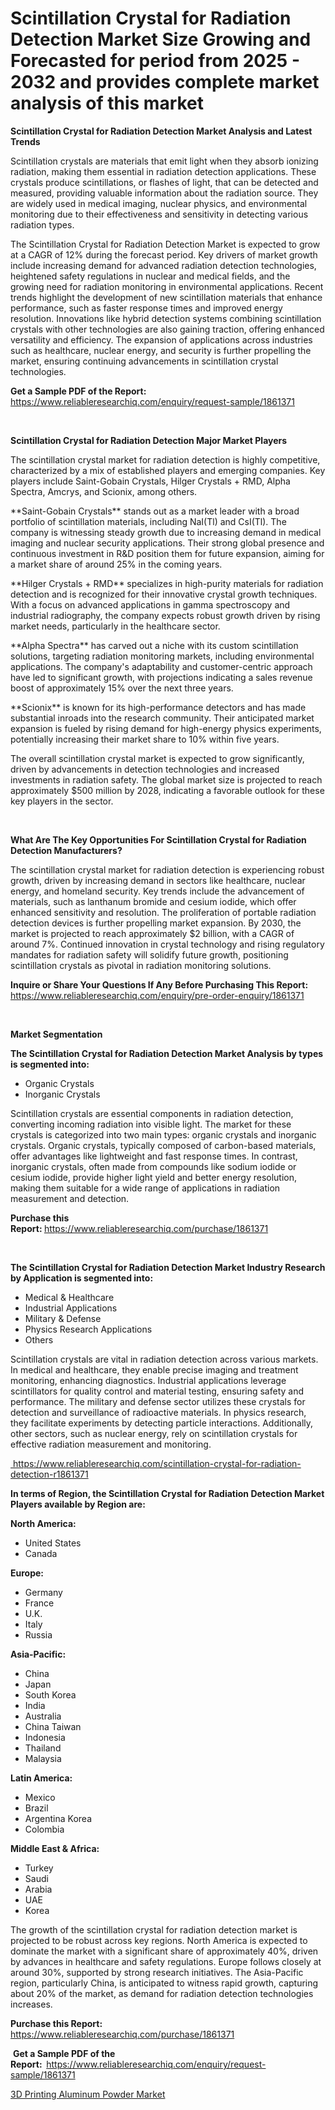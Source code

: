 <p><h1>Scintillation Crystal for Radiation Detection Market Size Growing and Forecasted for period from 2025 - 2032 and provides complete market analysis of this market</h1></p><p><strong>Scintillation Crystal for Radiation Detection Market Analysis and Latest Trends</strong></p>
<p><p>Scintillation crystals are materials that emit light when they absorb ionizing radiation, making them essential in radiation detection applications. These crystals produce scintillations, or flashes of light, that can be detected and measured, providing valuable information about the radiation source. They are widely used in medical imaging, nuclear physics, and environmental monitoring due to their effectiveness and sensitivity in detecting various radiation types.</p><p>The Scintillation Crystal for Radiation Detection Market is expected to grow at a CAGR of 12% during the forecast period. Key drivers of market growth include increasing demand for advanced radiation detection technologies, heightened safety regulations in nuclear and medical fields, and the growing need for radiation monitoring in environmental applications. Recent trends highlight the development of new scintillation materials that enhance performance, such as faster response times and improved energy resolution. Innovations like hybrid detection systems combining scintillation crystals with other technologies are also gaining traction, offering enhanced versatility and efficiency. The expansion of applications across industries such as healthcare, nuclear energy, and security is further propelling the market, ensuring continuing advancements in scintillation crystal technologies.</p></p>
<p><strong>Get a Sample PDF of the Report:&nbsp;</strong> <a href="https://www.reliableresearchiq.com/enquiry/request-sample/1861371?utm_campaign=3524&utm_medium=2&utm_source=Github&utm_content=ia&utm_term=03042025&utm_id=scintillation-crystal-for-radiation-detection">https://www.reliableresearchiq.com/enquiry/request-sample/1861371</a></p>
<p>&nbsp;</p>
<p><strong>Scintillation Crystal for Radiation Detection Major Market Players</strong></p>
<p><p>The scintillation crystal market for radiation detection is highly competitive, characterized by a mix of established players and emerging companies. Key players include Saint-Gobain Crystals, Hilger Crystals + RMD, Alpha Spectra, Amcrys, and Scionix, among others.</p><p>**Saint-Gobain Crystals** stands out as a market leader with a broad portfolio of scintillation materials, including NaI(Tl) and CsI(Tl). The company is witnessing steady growth due to increasing demand in medical imaging and nuclear security applications. Their strong global presence and continuous investment in R&D position them for future expansion, aiming for a market share of around 25% in the coming years.</p><p>**Hilger Crystals + RMD** specializes in high-purity materials for radiation detection and is recognized for their innovative crystal growth techniques. With a focus on advanced applications in gamma spectroscopy and industrial radiography, the company expects robust growth driven by rising market needs, particularly in the healthcare sector.</p><p>**Alpha Spectra** has carved out a niche with its custom scintillation solutions, targeting radiation monitoring markets, including environmental applications. The company's adaptability and customer-centric approach have led to significant growth, with projections indicating a sales revenue boost of approximately 15% over the next three years.</p><p>**Scionix** is known for its high-performance detectors and has made substantial inroads into the research community. Their anticipated market expansion is fueled by rising demand for high-energy physics experiments, potentially increasing their market share to 10% within five years.</p><p>The overall scintillation crystal market is expected to grow significantly, driven by advancements in detection technologies and increased investments in radiation safety. The global market size is projected to reach approximately $500 million by 2028, indicating a favorable outlook for these key players in the sector.</p></p>
<p>&nbsp;</p>
<p><strong>What Are The Key Opportunities For Scintillation Crystal for Radiation Detection Manufacturers?</strong></p>
<p><p>The scintillation crystal market for radiation detection is experiencing robust growth, driven by increasing demand in sectors like healthcare, nuclear energy, and homeland security. Key trends include the advancement of materials, such as lanthanum bromide and cesium iodide, which offer enhanced sensitivity and resolution. The proliferation of portable radiation detection devices is further propelling market expansion. By 2030, the market is projected to reach approximately $2 billion, with a CAGR of around 7%. Continued innovation in crystal technology and rising regulatory mandates for radiation safety will solidify future growth, positioning scintillation crystals as pivotal in radiation monitoring solutions.</p></p>
<p><strong>Inquire or Share Your Questions If Any Before Purchasing This Report:</strong> <a href="https://www.reliableresearchiq.com/enquiry/pre-order-enquiry/1861371?utm_campaign=3524&utm_medium=2&utm_source=Github&utm_content=ia&utm_term=03042025&utm_id=scintillation-crystal-for-radiation-detection">https://www.reliableresearchiq.com/enquiry/pre-order-enquiry/1861371</a></p>
<p>&nbsp;</p>
<p><strong>Market Segmentation</strong></p>
<p><strong>The Scintillation Crystal for Radiation Detection Market Analysis by types is segmented into:</strong></p>
<p><ul><li>Organic Crystals</li><li>Inorganic Crystals</li></ul></p>
<p><p>Scintillation crystals are essential components in radiation detection, converting incoming radiation into visible light. The market for these crystals is categorized into two main types: organic crystals and inorganic crystals. Organic crystals, typically composed of carbon-based materials, offer advantages like lightweight and fast response times. In contrast, inorganic crystals, often made from compounds like sodium iodide or cesium iodide, provide higher light yield and better energy resolution, making them suitable for a wide range of applications in radiation measurement and detection.</p></p>
<p><strong>Purchase this Report:&nbsp;</strong><a href="https://www.reliableresearchiq.com/purchase/1861371?utm_campaign=3524&utm_medium=2&utm_source=Github&utm_content=ia&utm_term=03042025&utm_id=scintillation-crystal-for-radiation-detection">https://www.reliableresearchiq.com/purchase/1861371</a></p>
<p>&nbsp;</p>
<p><strong>The Scintillation Crystal for Radiation Detection Market Industry Research by Application is segmented into:</strong></p>
<p><ul><li>Medical & Healthcare</li><li>Industrial Applications</li><li>Military & Defense</li><li>Physics Research Applications</li><li>Others</li></ul></p>
<p><p>Scintillation crystals are vital in radiation detection across various markets. In medical and healthcare, they enable precise imaging and treatment monitoring, enhancing diagnostics. Industrial applications leverage scintillators for quality control and material testing, ensuring safety and performance. The military and defense sector utilizes these crystals for detection and surveillance of radioactive materials. In physics research, they facilitate experiments by detecting particle interactions. Additionally, other sectors, such as nuclear energy, rely on scintillation crystals for effective radiation measurement and monitoring.</p></p>
<p><a href="https://www.reliableresearchiq.com/scintillation-crystal-for-radiation-detection-r1861371?utm_campaign=3524&utm_medium=2&utm_source=Github&utm_content=ia&utm_term=03042025&utm_id=scintillation-crystal-for-radiation-detection">&nbsp;https://www.reliableresearchiq.com/scintillation-crystal-for-radiation-detection-r1861371</a></p>
<p><strong>In terms of Region, the Scintillation Crystal for Radiation Detection Market Players available by Region are:</strong></p>
<p>
    <p> <strong> North America: </strong>
        <ul>
            <li>United States</li>
            <li>Canada</li>
        </ul>
        </p> 
    <p> <strong> Europe: </strong>
        <ul>
            <li>Germany</li>
            <li>France</li>
            <li>U.K.</li>
            <li>Italy</li>
            <li>Russia</li>
        </ul>
        </p> 
    <p> <strong> Asia-Pacific: </strong>
        <ul>
            <li>China</li>
            <li>Japan</li>
            <li>South Korea</li>
            <li>India</li>
            <li>Australia</li>
            <li>China Taiwan</li>
            <li>Indonesia</li>
            <li>Thailand</li>
            <li>Malaysia</li>
        </ul>
        </p> 
    <p> <strong> Latin America: </strong>
        <ul>
            <li>Mexico</li>
            <li>Brazil</li>
            <li>Argentina Korea</li>
            <li>Colombia</li>
        </ul>
        </p> 
    <p> <strong> Middle East & Africa: </strong>
        <ul>
            <li>Turkey</li>
            <li>Saudi</li>
            <li>Arabia</li>
            <li>UAE</li>
            <li>Korea</li>
        </ul>
    </p>
    </p>
<p><p>The growth of the scintillation crystal for radiation detection market is projected to be robust across key regions. North America is expected to dominate the market with a significant share of approximately 40%, driven by advances in healthcare and safety regulations. Europe follows closely at around 30%, supported by strong research initiatives. The Asia-Pacific region, particularly China, is anticipated to witness rapid growth, capturing about 20% of the market, as demand for radiation detection technologies increases.</p></p>
<p><strong>Purchase this Report: </strong><a href="https://www.reliableresearchiq.com/purchase/1861371?utm_campaign=3524&utm_medium=2&utm_source=Github&utm_content=ia&utm_term=03042025&utm_id=scintillation-crystal-for-radiation-detection">https://www.reliableresearchiq.com/purchase/1861371</a></p>
<p>&nbsp;<strong>Get a Sample PDF of the Report:&nbsp;&nbsp;</strong><a href="https://www.reliableresearchiq.com/enquiry/request-sample/1861371?utm_campaign=3524&utm_medium=2&utm_source=Github&utm_content=ia&utm_term=03042025&utm_id=scintillation-crystal-for-radiation-detection">https://www.reliableresearchiq.com/enquiry/request-sample/1861371</a></p>
<p><strong></strong></p>
<p><p><a href="https://github.com/mehakmiamid1/Market-Research-Report-List-1/blob/main/3d-printing-aluminum-powder-market.md?utm_campaign=3524&utm_medium=2&utm_source=Github&utm_content=ia&utm_term=03042025&utm_id=scintillation-crystal-for-radiation-detection">3D Printing Aluminum Powder Market</a></p></p>